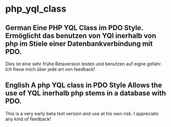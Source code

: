 php_yql_class
=============

German
Eine PHP YQL Class im PDO Style.
Ermöglicht das benutzen von YQl inerhalb von php im Stiele einer Datenbankverbindung mit PDO.
---
Dies ist eine sehr frühe Betaversion testen und benutzen auf eigne gefahr. Ich freue mich über jede art von feedback!

English
A php YQL class in PDO Style
Allows the use of YQL inerhalb php stems in a database with PDO.
---
This is a very early beta test version and use at his own risk. I appreciate any kind of feedback!
